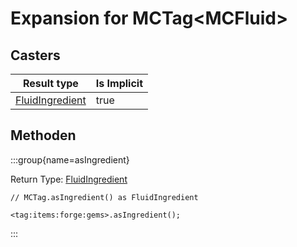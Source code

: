 # Expansion for MCTag&lt;MCFluid&gt;

## Casters

| Result type                                           | Is Implicit |
| ----------------------------------------------------- | ----------- |
| [FluidIngredient](/vanilla/api/fluid/FluidIngredient) | true        |

## Methoden

:::group{name=asIngredient}

Return Type: [FluidIngredient](/vanilla/api/fluid/FluidIngredient)

```zenscript
// MCTag.asIngredient() as FluidIngredient

<tag:items:forge:gems>.asIngredient();
```

:::


